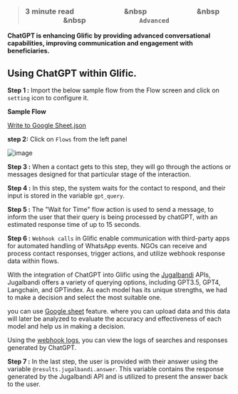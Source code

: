 > ### **3 minute read &nbsp; &nbsp; &nbsp; &nbsp; &nbsp; &nbsp; &nbsp; &nbsp; &nbsp; &nbsp; &nbsp; &nbsp; &nbsp; &nbsp; &nbsp &nbsp; &nbsp; &nbsp; &nbsp; &nbsp; &nbsp; &nbsp; &nbsp; &nbsp; &nbsp; &nbsp; &nbsp; &nbsp; &nbsp; &nbsp &nbsp; &nbsp; &nbsp; &nbsp; &nbsp; &nbsp; &nbsp; &nbsp; &nbsp; &nbsp; &nbsp; &nbsp; &nbsp; &nbsp; &nbsp &nbsp; &nbsp; &nbsp; &nbsp; &nbsp; &nbsp; &nbsp; &nbsp; &nbsp; &nbsp; &nbsp; &nbsp; &nbsp; &nbsp; &nbsp; `Advanced`**

**ChatGPT is enhancing Glific by providing advanced conversational capabilities, improving communication and engagement with beneficiaries.**

## Using ChatGPT within Glific.

**Step 1 :** Import the below sample flow  from the Flow screen and click on `setting` icon to configure it.

**Sample Flow**

[Write to Google Sheet.json](https://raw.githubusercontent.com/glific/docs/main/docs/3.%20Flows/3.%20Flow%20Features/write_to_sheet.json)

**step 2:** Click on `Flows` from the left panel

![image](https://user-images.githubusercontent.com/32592458/219550636-0748c911-8170-4cca-b4ba-f960ab51ec97.png)


**Step 3 :** When a contact gets to this step, they will go through the actions or messages designed for that particular stage of the interaction.


**Step 4 :** In this step, the system waits for the contact to respond, and their input is stored in the variable `gpt_query`.



**Step 5 :** The "Wait for Time" flow action is used to send a message, to inform the user that their query is being processed by chatGPT, with an estimated response time of up to 15 seconds.



**Step 6 :** `Webhook calls` in Glific enable communication with third-party apps for automated handling of WhatsApp events. NGOs can receive and process contact responses, trigger actions, and utilize webhook response data within flows.

With the integration of ChatGPT into Glific using the [Jugalbandi](https://www.jugalbandi.ai/) APIs, Jugalbandi offers a variety of querying options, including GPT3.5, GPT4, Langchain, and GPTindex. As each model has its unique strengths, we had to make a decision and select the most suitable one.

 you can use [Google sheet](https://glific.github.io/docs/docs/Product%20Features/Flows/Flow%20Actions/Link%20Google%20Sheets/) feature. where you can upload data and this data will later be analyzed to evaluate the accuracy and effectiveness of each model and help us in making a decision.

 Using the [webhook logs](https://cc.tides.coloredcow.com/webhook-logs), you can view the logs of searches and responses generated by ChatGPT.

**Step 7 :** In the last step, the user is provided with their answer using the variable `@results.jugalbandi.answer`. This variable contains the response generated by the Jugalbandi API and is utilized to present the answer back to the user.